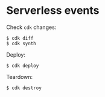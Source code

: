 # Serverless events
Check `cdk` changes:

```
$ cdk diff
$ cdk synth
```

Deploy:

```
$ cdk deploy
```

Teardown:

```
$ cdk destroy
```
